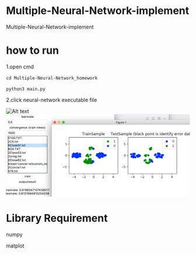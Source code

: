 # Multiple-Neural-Network-implement
Multiple-Neural-Network-implement

# how to run 
1.open cmd
```
cd Multiple-Neural-Network_homework
```
```
python3 main.py
```
2.click neural-network executable file

![Alt text](Multiple-Neural-Network-implement/picture/picture.png?raw=true "Title")
![alt text](https://raw.githubusercontent.com/roy860328/Multiple-Neural-Network-implement/master/picture/picture.png)


# Library Requirement

numpy

matplot
